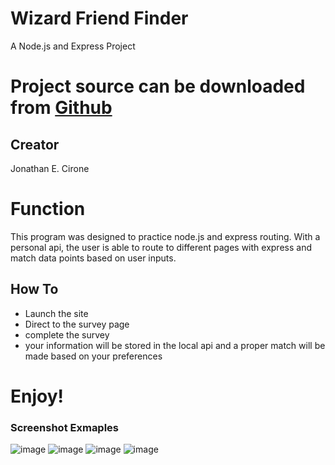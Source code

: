 # Wizard Friend Finder
A Node.js and Express Project

# Project source can be downloaded from [Github](https://github.com/Ciwonie/Wizard-Friend-Finder-nodeAndExpress)

## Creator
Jonathan E. Cirone

# Function
 This program was designed to practice node.js and express routing. With a personal api, the user is able to route to different pages with express and match data points based on user inputs.  
 
 ## How To
 - Launch the site
 - Direct to the survey page
 - complete the survey
 - your information will be stored in the local api and a proper match will be made based on your preferences
 
 # Enjoy!
 
 ### Screenshot Exmaples
 
![image](https://user-images.githubusercontent.com/38769635/44998931-13a3a800-af7f-11e8-8dd8-b8876a4eb80c.png)
![image](https://user-images.githubusercontent.com/38769635/44998942-2b7b2c00-af7f-11e8-82c7-66196dff71be.png)
![image](https://user-images.githubusercontent.com/38769635/44998948-40f05600-af7f-11e8-8e6a-e7dc49a44602.png)
![image](https://user-images.githubusercontent.com/38769635/44998968-6b421380-af7f-11e8-958f-391ce5722303.png)
